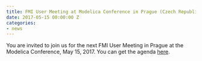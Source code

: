 ```yaml
---
title: FMI User Meeting at Modelica Conference in Prague (Czech Republic).
date: 2017-05-15 00:00:00 Z
categories:
- news
---
```


You are invited to join us for the next FMI User Meeting in Prague at the Modelica Conference, May 15, 2017.
You can get the agenda [here](https://www.modelica.org/events/modelica2017/documents/fmi-user-meeting).
